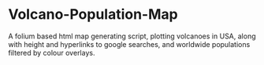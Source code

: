 # Volcano-Population-Map
A folium based html map generating script, plotting volcanoes in USA, along with height and hyperlinks to google searches, and worldwide populations filtered by colour overlays. 
